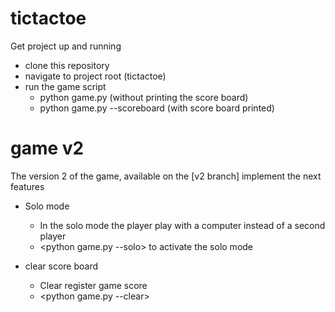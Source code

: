 # tictactoe

Get project up and running

- clone this repository
- navigate to project root (tictactoe)
- run the game script
  - python game.py (without printing the score board)
  - python game.py --scoreboard (with score board printed)

# game v2

The version 2 of the game, available on the [v2 branch] implement the next features

- Solo mode
  - In the solo mode the player play with a computer instead of a second player
  - <python game.py --solo> to activate the solo mode

- clear score board
  - Clear register game score
  - <python game.py --clear>

